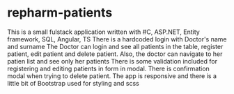 # repharm-patients
This is a small fulstack application written with #C, ASP.NET, Entity framework, SQL, Angular, TS
There is a hardcoded login with Doctor's name and surname
The Doctor can login and see all patients in the table, register patient, edit patient and delete patient. Also, the doctor can navigate to her patien list and see only her patients
There is some validation included for registering and editing patients in form in modal.
There is confirmation modal when trying to delete patient.
The app is responsive and there is a little bit of Bootstrap used for styling and scss
